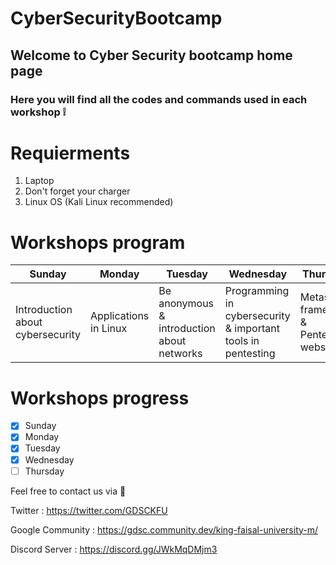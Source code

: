 # CyberSecurityBootcamp

## Welcome to Cyber Security bootcamp home page 

### Here you will find all the codes and commands used in each workshop ❕

# Requierments 

1. Laptop
2. Don't forget your charger 
3. Linux OS (Kali Linux recommended) 


# Workshops program 

| Sunday | Monday | Tuesday | Wednesday | Thursday |
| ------------- | ------------- | ------------- | ------------- | ------------- |
| Introduction about cybersecurity | Applications in Linux  | Be anonymous & introduction about networks  | Programming in cybersecurity & important tools in pentesting | Metasploit framework & Pentesting websites |

# Workshops progress 

- [x] Sunday
- [x] Monday
- [x] Tuesday 
- [x] Wednesday
- [ ] Thursday

Feel free to contact us via 💌

Twitter : https://twitter.com/GDSCKFU

Google Community : https://gdsc.community.dev/king-faisal-university-m/

Discord Server : https://discord.gg/JWkMqDMjm3

